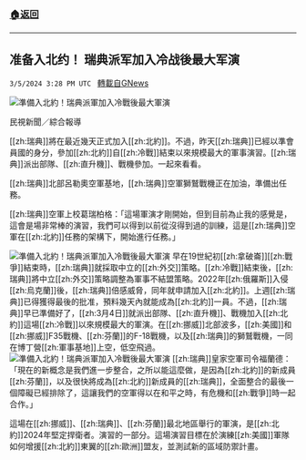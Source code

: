 ###  [:house:返回](README.md)
---


## 准备入北约！ 瑞典派军加入冷战後最大军演
`3/5/2024 3:28 PM UTC ` [轉載自GNews](https://gnews.org/articles/2367657)

![準備入北約！瑞典派軍加入冷戰後最大軍演](https://cdn.ftvnews.com.tw/manasystem/FileData/News/31ff9418-7d22-4389-8a12-d0038917c46a.jpg "準備入北約！瑞典派軍加入冷戰後最大軍演")

民視新聞／綜合報導

[[zh:瑞典]]將在最近幾天正式加入[[zh:北約]]。不過，昨天[[zh:瑞典]]已經以準會員國的身分，參加[[zh:北約]]自[[zh:冷戰]]結束以來規模最大的軍事演習。[[zh:瑞典]]派出部隊、[[zh:直升機]]、戰機參加。一起來看看。

[[zh:瑞典]]北部呂勒奧空軍基地，[[zh:瑞典]]空軍獅鷲戰機正在加油，準備出任務。

[[zh:瑞典]]空軍上校葛瑞柏格：「這場軍演才剛開始，但到目前為止我的感覺是，這會是場非常棒的演習，我們可以得到以前從沒得到過的訓練，這是[[zh:瑞典]]空軍在[[zh:北約]]任務的架構下，開始進行任務。」

![準備入北約！瑞典派軍加入冷戰後最大軍演](https://cdn.ftvnews.com.tw/summernotefiles/News/324f5e36-e58a-468b-9b32-f13a8b6c772d.jpg "準備入北約！瑞典派軍加入冷戰後最大軍演") 早在19世紀初[[zh:拿破崙]][[zh:戰爭]]結束時，[[zh:瑞典]]就採取中立的[[zh:外交]]策略。[[zh:冷戰]]結束後，[[zh:瑞典]]將中立[[zh:外交]]策略調整為軍事不結盟策略。2022年[[zh:俄羅斯]]入侵[[zh:烏克蘭]]後，[[zh:瑞典]]倍感威脅，同年就申請加入[[zh:北約]]。上週[[zh:瑞典]]已得獲得最後的批准，預料幾天內就能成為[[zh:北約]]一員。不過，[[zh:瑞典]]早已準備好了，[[zh:3月4日]]就派出部隊、[[zh:直升機]]、戰機加入[[zh:北約]]這場[[zh:冷戰]]以來規模最大的軍演。在[[zh:挪威]]北部波多，[[zh:美國]]和[[zh:挪威]]F35戰機、[[zh:芬蘭]]的F-18戰機，以及[[zh:瑞典]]的獅鷲戰機，一同在博丁營[[zh:軍事基地]]上空，低空飛過。 ![準備入北約！瑞典派軍加入冷戰後最大軍演](https://cdn.ftvnews.com.tw/summernotefiles/News/bc8d944f-dc2b-4fe4-b236-45237937adb6.jpg "準備入北約！瑞典派軍加入冷戰後最大軍演") [[zh:瑞典]]皇家空軍司令福蘭德：「現在的新概念是我們進一步整合，之所以能這麼做，是因為[[zh:北約]]的新成員[[zh:芬蘭]]，以及很快將成為[[zh:北約]]新成員的[[zh:瑞典]]，全面整合的最後一個障礙已經排除了，這讓我們的空軍得以在和平之時，有危機和[[zh:戰爭]]時一起合作。」

這場在[[zh:挪威]]、[[zh:瑞典]]、[[zh:芬蘭]]最北地區舉行的軍演，是[[zh:北約]]2024年堅定捍衛者。演習的一部分。這場演習目標在於演練[[zh:美國]]軍隊如何增援[[zh:北約]]東翼的[[zh:歐洲]]盟友，並測試新的區域防禦計畫。
